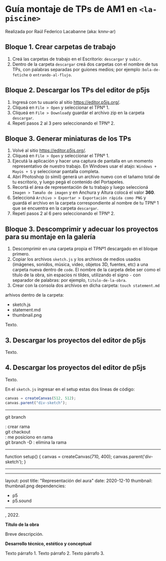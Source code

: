 # Guía montaje de TPs de AM1 en `<la-piscine>`

Realizada por Raúl Federico Lacabanne (aka: knnv-ar)

## Bloque 1. Crear carpetas de trabajo

1. Creá las carpetas de trabajo en el Escritorio: `descargar` y `subir`.
2. Dentro de la carpeta `descargar` creá dos carpetas con el nombre de tus TPs, con palabras separadas por guiones medios; por ejemplo :`bola-de-fetiche` o `entrando-al-flujo`.

## Bloque 2. Descargar los TPs del editor de p5js

1. Ingresá con tu usuario al sitio https://editor.p5js.org/.
2. Cliqueá en `File > Open` y seleccionar el TPNº 1.
3. Cliqueá en `File > Download`y guardar el archivo zip en la carpeta `descargar`.
4. Repetí pasos 2 al 3 pero seleccionando el TPNº 2.

## Bloque 3. Generar miniaturas de los TPs

1. Volvé al sitio https://editor.p5js.org/.
2. Cliqueá en `File > Open` y seleccionar el TPNº 1.
3. Ejecutá la aplicación y hacer una captura de pantalla en un momento representativo de nuestro trabajo. En Windows usar el atajo: `Windows + Mayús + S` y seleccionar pantalla completa.
4. Abrí Photoshop (o símil) generá un archivo nuevo con el tañamo total de tu escritorio, y luego pegá el contenido del Portapeles.
5. Recortá el área de representación de tu trabajo y luego seleccioná `Imagen > Tamaño de imagen` y en Anchura y Altura colocá el valor **360**.
6. Seleccioná `Archivo > Exportar > Exportación rápida como PNG` y guardá el archivo en la carpeta correspondiente al nombre de tu TPNº 1 que se encuentra en la carpeta `descargar`.
7. Repetí pasos 2 al 6 pero seleccionando el TPNº 2.

## Bloque 3. Descomprimir y adecuar los proyectos para su montaje en la galería

1. Descomprimir en una carpeta propia el TPNº1 descargado en el bloque primero.
2. Copiar los archivos `sketch.js` y los archivos de medios usados (imágenes, sonidos, mùsica, video, objetos 3D, fuentes, etc) a una carpeta nueva dentro de `code`. El nombre de la carpeta debe ser como el título de la obra, sin espacios ni tildes, utilizando el signo `-` con separador de palabras: por ejemplo, `titulo-de-la-obra`.
3. Crear con la consola dos archivos en dicha carpeta: `touch statement.md` 


arhivos dentro de la carpeta:

- sketch.js
- statement.md
- thumbnail.png

Texto.

## 3. Descargar los proyectos del editor de p5js

Texto.

## 4. Descargar los proyectos del editor de p5js

Texto.

En el `sketch.js` ingresar en el setup estas dos líneas de código:

```js
canvas = createCanvas(512, 512);
canvas.parent("div-sketch");
```

---

git branch <main>: crear rama <main>
git chackout <main>: me posiciono en rama <main>
git branch -D <master>: elimina la rama <master>

---

function setup() {
  canvas = createCanvas(710, 400);
  canvas.parent('div-sketch');
}

-----------------------------------------------------------------

---
layout: post
title: "Representación del aura"
date: 2020-12-10
thumbnail: thumbnail.png
dependencies:
  - p5
  - p5.sound
---

<div id="div-sketch">
    <script type="text/javascript" src="sketch.js"></script>
</div>

<Nombre-y-Apellido-Autor-a>, 2022.

**Título de la obra**

Breve descripción.

**Desarrollo técnico, estético y conceptual**

Texto párrafo 1.
Texto párrafo 2.
Texto párrafo 3.




